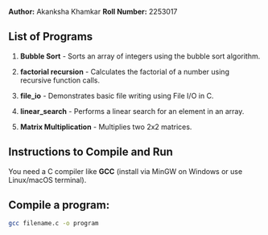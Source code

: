 **Author:** Akanksha Khamkar    **Roll Number:** 2253017

## List of Programs

1. **Bubble Sort** - Sorts an array of integers using the bubble sort algorithm. 

2. **factorial recursion** - Calculates the factorial of a number using recursive function calls.

3.  **file_io** - Demonstrates basic file writing using File I/O in C.

4. **linear_search** - Performs a linear search for an element in an array.

5. **Matrix Multiplication** - Multiplies two 2x2 matrices.


## Instructions to Compile and Run

You need a C compiler like **GCC** (install via MinGW on Windows or use Linux/macOS terminal).


## Compile a program:

```bash
gcc filename.c -o program


